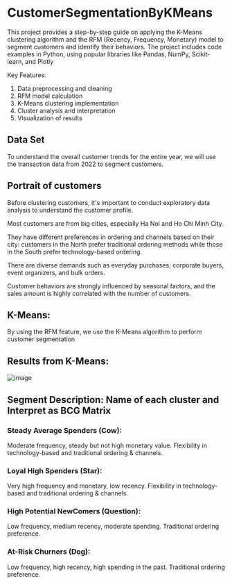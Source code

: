# CustomerSegmentationByKMeans
This project provides a step-by-step guide on applying the K-Means clustering algorithm and the RFM (Recency, Frequency, Monetary) model to segment customers and identify their behaviors. The project includes code examples in Python, using popular libraries like Pandas, NumPy, Scikit-learn, and Plotly

Key Features:

1. Data preprocessing and cleaning
2. RFM model calculation
3. K-Means clustering implementation
4. Cluster analysis and interpretation
5. Visualization of results

## Data Set
To understand the overall customer trends for the entire year, we will use the transaction data from 2022 to segment customers.

## Portrait of customers

Before clustering customers, it's important to conduct exploratory data analysis to understand the customer profile. 

Most customers are from big cities, especially Ha Noi and Ho Chi Minh City. 

They have different preferences in ordering and channels based on their city: customers in the North prefer traditional ordering methods while those in the South prefer technology-based ordering. 

There are diverse demands such as everyday purchases, corporate buyers, event organizers, and bulk orders. 

Customer behaviors are strongly influenced by seasonal factors, and the sales amount is highly correlated with the number of customers.

## K-Means:
By using the RFM feature, we use the K-Means algorithm to perform customer segmentation

## Results from K-Means:
![image](https://github.com/user-attachments/assets/b22392db-f5c1-459a-ac6e-9c30035e8154)

## Segment Description: Name of each cluster and Interpret as BCG Matrix
### Steady Average Spenders (Cow): 
Moderate frequency, steady but not high monetary value. Flexibility in technology-based and traditional ordering & channels.

### Loyal High Spenders (Star): 
Very high frequency and monetary, low recency. Flexibility in technology-based and traditional ordering & channels.

### High Potential NewComers (Question): 
Low frequency, medium recency, moderate spending. Traditional ordering preference.

### At-Risk Churners (Dog): 
Low frequency, high recency, high spending in the past. Traditional ordering preference.
